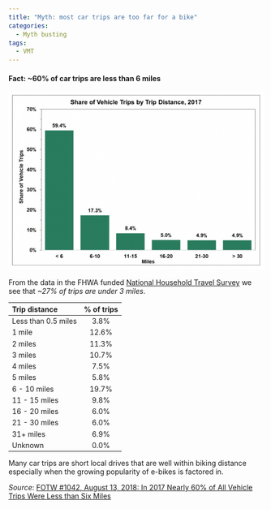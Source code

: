 ```yaml
---
title: "Myth: most car trips are too far for a bike"
categories:
  - Myth busting
tags:
  - VMT
---
```


#### Fact: ~60% of car trips are less than 6 miles

![histogram of trip length](/images/img/myth-busting/trip-length-histogram.png)

From the data in the FHWA funded [National Household Travel Survey](https://nhts.ornl.gov/) we see that _~27% of trips
are under 3 miles_.

| Trip distance       | % of trips |
|:--------------------|:----------:|
| Less than 0.5 miles |    3.8%    | 
| 1 mile              |   12.6%    | 
| 2 miles             |   11.3%    |
| 3 miles             |   10.7%    |
| 4 miles             |    7.5%    |
| 5 miles             |    5.8%    |
| 6 - 10 miles        |   19.7%    |
| 11 - 15 miles       |    9.8%    |
| 16 - 20 miles       |    6.0%    |
| 21 - 30 miles       |    6.0%    |
| 31+ miles           |    6.9%    |
| Unknown             | 0.0% |

Many car trips are short local drives that are well within biking distance especially when the growing popularity of
e-bikes is factored in.

_Source_: [FOTW #1042, August 13, 2018: In 2017 Nearly 60% of All Vehicle Trips Were Less than Six Miles](https://www.energy.gov/eere/vehicles/articles/fotw-1042-august-13-2018-2017-nearly-60-all-vehicle-trips-were-less-six)